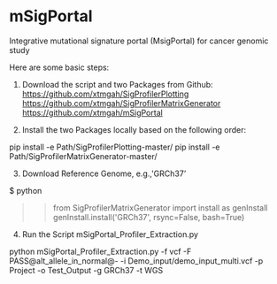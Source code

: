 # mSigPortal
Integrative mutational signature portal (MsigPortal) for cancer genomic study

Here are some basic steps:

1. Download the script and two Packages from Github:
https://github.com/xtmgah/SigProfilerPlotting<br>
https://github.com/xtmgah/SigProfilerMatrixGenerator<br>
https://github.com/xtmgah/mSigPortal


2. Install the two Packages locally based on the following order:

pip install -e Path/SigProfilerPlotting-master/
pip install -e Path/SigProfilerMatrixGenerator-master/


3. Download Reference Genome, e.g.,'GRCh37’  

$ python 
>> from SigProfilerMatrixGenerator import install as genInstall 
>> genInstall.install('GRCh37', rsync=False, bash=True)


4. Run the Script mSigPortal_Profiler_Extraction.py

python mSigPortal_Profiler_Extraction.py -f vcf -F PASS@alt_allele_in_normal@- -i Demo_input/demo_input_multi.vcf -p Project -o Test_Output -g GRCh37 -t WGS

 

